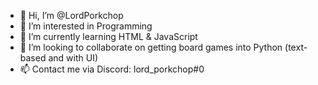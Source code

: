 - 👋 Hi, I’m @LordPorkchop
- 👀 I’m interested in Programming
- 🌱 I’m currently learning HTML & JavaScript
- 💞️ I’m looking to collaborate on getting board games into Python (text-based and with UI)
- 📫 Contact me via Discord: lord_porkchop#0

<!---
LordPorkchop/LordPorkchop is a ✨ special ✨ repository because its `README.md` (this file) appears on your GitHub profile.
You can click the Preview link to take a look at your changes.
--->
